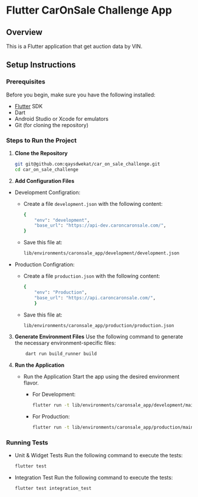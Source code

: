 # 
# Flutter CarOnSale Challenge App

## Overview
This is a Flutter application that get auction data by VIN.

## Setup Instructions

### Prerequisites
Before you begin, make sure you have the following installed:
- [Flutter](https://docs.flutter.dev/get-started/install) SDK
- Dart
- Android Studio or Xcode for emulators
- Git (for cloning the repository)

### Steps to Run the Project

1. **Clone the Repository**
   ```bash
   git git@github.com:qaysdwekat/car_on_sale_challenge.git
   cd car_on_sale_challenge
   ```
2. **Add Configuration Files**

- Development Configration: 
    -  Create a file `development.json` with the following content:
        ```bash
        {
            "env": "development",
            "base_url": "https://api-dev.caroncaronsale.com/",
        }
         ```
    - Save this file at: 
        ```bash
        lib/environments/caronsale_app/development/development.json
        ```

- Production Configration: 
    -  Create a file `production.json` with the following content:
        ```bash
        {
            "env": "Production",
            "base_url": "https://api.caroncaronsale.com/",
            }
          ```  
    - Save this file at:
 
        ```bash
        lib/environments/caronsale_app/production/production.json
        ```

3. **Generate Environment Files**
 Use the following command to generate the necessary environment-specific files:

    ```bash
        dart run build_runner build
    ```

4. **Run the Application**
   
   - Run the Application Start the app using the desired environment flavor.
   
      * For Development:
      
          ```bash
          flutter run -t lib/environments/caronsale_app/development/main_development.dart
          ```
      * For Production:
      
          ```bash
          flutter run -t lib/environments/caronsale_app/production/main_production.dart
          ```

### Running Tests

- Unit & Widget Tests Run the following command to execute the tests:
   
    ```bash
    flutter test
    ```

- Integration Test Run the following command to execute the tests:

    ```bash
    flutter test integration_test
    ```
